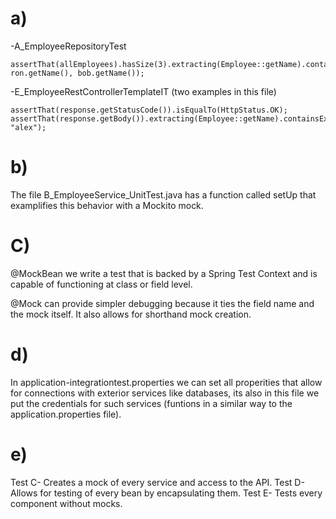 # a)
-A_EmployeeRepositoryTest
```
assertThat(allEmployees).hasSize(3).extracting(Employee::getName).containsOnly(alex.getName(), ron.getName(), bob.getName());
```
-E_EmployeeRestControllerTemplateIT (two examples in this file)
```
assertThat(response.getStatusCode()).isEqualTo(HttpStatus.OK);
assertThat(response.getBody()).extracting(Employee::getName).containsExactly("bob", "alex");
```

# b)

The file B_EmployeeService_UnitTest.java has a function called setUp that examplifies this behavior with a Mockito mock.

# C)

@MockBean we write a test that is backed by a Spring Test Context and is capable of functioning at class or field level.

@Mock can provide simpler debugging because it ties the field name and the mock itself. It also allows for shorthand mock creation.

# d)

In application-integrationtest.properties we can set all properities that allow for connections with exterior services like databases, its also in this file we put the credentials for such services (funtions in a similar way to the application.properties file).

# e)

Test C- Creates a mock of every service and access to the API. 
Test D- Allows for testing of every bean by encapsulating them.
Test E- Tests every component without mocks.
